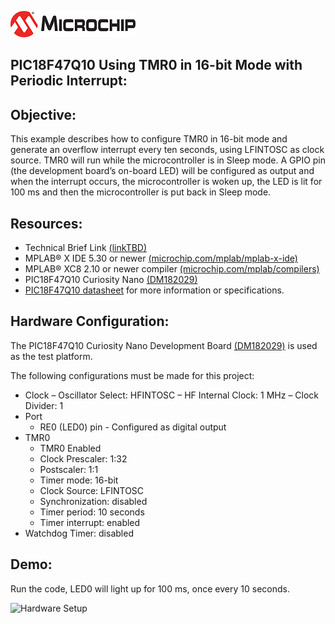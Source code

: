 <div id="readme" class="Box-body readme blob js-code-block-container">
 <article class="markdown-body entry-content p-3 p-md-6" itemprop="text"><p><a href="https://www.microchip.com" rel="nofollow"><img src="images/MicrochipLogo.png" alt="MCHP" style="max-width:100%;"></a></p>

# PIC18F47Q10 Using TMR0 in 16-bit Mode with Periodic Interrupt:


## Objective:
This example describes how to configure TMR0 in 16-bit mode and generate an overflow interrupt every ten seconds,
using LFINTOSC as clock source. TMR0 will run while the microcontroller is in Sleep mode. A GPIO pin (the
development board’s on-board LED) will be configured as output and when the interrupt occurs, the microcontroller is
woken up, the LED is lit for 100 ms and then the microcontroller is put back in Sleep mode.

## Resources:
- Technical Brief Link [(linkTBD)](http://www.microchip.com/)
- MPLAB® X IDE 5.30 or newer [(microchip.com/mplab/mplab-x-ide)](http://www.microchip.com/mplab/mplab-x-ide)
- MPLAB® XC8 2.10 or newer compiler [(microchip.com/mplab/compilers)](http://www.microchip.com/mplab/compilers)
- PIC18F47Q10 Curiosity Nano [(DM182029)](https://www.microchip.com/Developmenttools/ProductDetails/DM182029)
- [PIC18F47Q10 datasheet](http://ww1.microchip.com/downloads/en/DeviceDoc/40002043D.pdf) for more information or specifications.

## Hardware Configuration:

The PIC18F47Q10 Curiosity Nano Development Board [(DM182029)](https://www.microchip.com/Developmenttools/ProductDetails/DM182029) is used as the test platform.

The following configurations must be made for this project:
- Clock
	– Oscillator Select: HFINTOSC
	– HF Internal Clock: 1 MHz
	– Clock Divider: 1
- Port
	- RE0 (LED0) pin - Configured as digital output
- TMR0
	- TMR0 Enabled
	- Clock Prescaler: 1:32
	- Postscaler: 1:1
	- Timer mode: 16-bit
	- Clock Source: LFINTOSC
	- Synchronization: disabled
	- Timer period: 10 seconds
	- Timer interrupt: enabled
- Watchdog Timer: disabled

## Demo:
Run the code, LED0 will light up for 100 ms, once every 10 seconds.

<img src="images/TMR0_16bit_sleep_int.gif" alt="Hardware Setup"/>